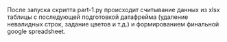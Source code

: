 После запуска скрипта part-1.py происходит считывание данных из xlsx таблицы с последующей подготовкой датафрейма (удаление невалидных строк, задание цветов и т.д.)
и формированием финальной google spreadsheet.
